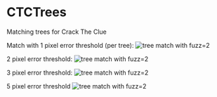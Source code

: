 # CTCTrees
Matching trees for Crack The Clue

Match with 1 pixel error threshold (per tree):
![tree match with fuzz=2](http://i.imgur.com/6AXAxHI.png)

2 pixel error threshold:
![tree match with fuzz=2](http://i.imgur.com/KMH9LKC.png)

3 pixel error threshold:
![tree match with fuzz=2](http://i.imgur.com/OkKfNy5.png)

5 pixel error threshold
![tree match with fuzz=2](http://i.imgur.com/ovxFEBj.png)
